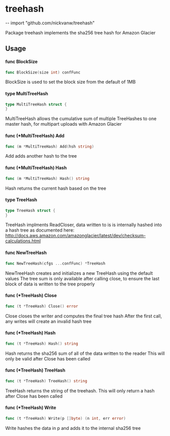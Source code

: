 # treehash
--
    import "github.com/nickvanw/treehash"

Package treehash implements the sha256 tree hash for Amazon Glacier

## Usage

#### func  BlockSize

```go
func BlockSize(size int) confFunc
```
BlockSize is used to set the block size from the default of 1MB

#### type MultiTreeHash

```go
type MultiTreeHash struct {
}
```

MultiTreeHash allows the cumulative sum of multiple TreeHashes to one master
hash, for multipart uploads with Amazon Glacier

#### func (*MultiTreeHash) Add

```go
func (m *MultiTreeHash) Add(hsh string)
```
Add adds another hash to the tree

#### func (*MultiTreeHash) Hash

```go
func (m *MultiTreeHash) Hash() string
```
Hash returns the current hash based on the tree

#### type TreeHash

```go
type TreeHash struct {
}
```

TreeHash implments ReadCloser, data written to is is internally hashed into a
hash tree as documented here:
http://docs.aws.amazon.com/amazonglacier/latest/dev/checksum-calculations.html

#### func  NewTreeHash

```go
func NewTreeHash(cfgs ...confFunc) *TreeHash
```
NewTreeHash creates and initializes a new TreeHash using the default values The
tree sum is only available after calling close, to ensure the last block of data
is written to the tree properly

#### func (*TreeHash) Close

```go
func (t *TreeHash) Close() error
```
Close closes the writer and computes the final tree hash After the first call,
any writes will create an invalid hash tree

#### func (*TreeHash) Hash

```go
func (t *TreeHash) Hash() string
```
Hash returns the sha256 sum of all of the data written to the reader This will
only be valid after Close has been called

#### func (*TreeHash) TreeHash

```go
func (t *TreeHash) TreeHash() string
```
TreeHash returns the string of the treehash. This will only return a hash after
Close has been called

#### func (*TreeHash) Write

```go
func (t *TreeHash) Write(p []byte) (n int, err error)
```
Write hashes the data in p and adds it to the internal sha256 tree

